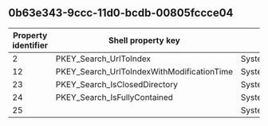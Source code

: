 ## 0b63e343-9ccc-11d0-bcdb-00805fccce04

Property identifier | Shell property key | Shell name | Alias
--- | --- | --- | ---
2 | PKEY_Search_UrlToIndex | System.Search.UrlToIndex | 
12 | PKEY_Search_UrlToIndexWithModificationTime | System.Search.UrlToIndexWithModificationTime | 
23 | PKEY_Search_IsClosedDirectory | System.Search.IsClosedDirectory | 
24 | PKEY_Search_IsFullyContained | System.Search.IsFullyContained | 
25 |  | System.Search.ProviderClass | 

